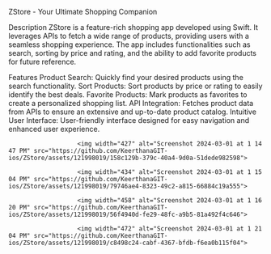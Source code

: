 ZStore - Your Ultimate Shopping Companion

Description
ZStore is a feature-rich shopping app developed using Swift. It leverages APIs to fetch a wide range of products, providing users with a seamless shopping experience. The app includes functionalities such as search, sorting by price and rating, and the ability to add favorite products for future reference.

Features
Product Search: Quickly find your desired products using the search functionality.
Sort Products: Sort products by price or rating to easily identify the best deals.
Favorite Products: Mark products as favorites to create a personalized shopping list.
API Integration: Fetches product data from APIs to ensure an extensive and up-to-date product catalog.
Intuitive User Interface: User-friendly interface designed for easy navigation and enhanced user experience.

                       <img width="427" alt="Screenshot 2024-03-01 at 1 14 47 PM" src="https://github.com/KeerthanaGIT-ios/ZStore/assets/121998019/158c129b-379c-40a4-9d0a-51dede982598">

                       <img width="434" alt="Screenshot 2024-03-01 at 1 15 04 PM" src="https://github.com/KeerthanaGIT-ios/ZStore/assets/121998019/79746ae4-8323-49c2-a815-66884c19a555">

                       <img width="458" alt="Screenshot 2024-03-01 at 1 16 20 PM" src="https://github.com/KeerthanaGIT-ios/ZStore/assets/121998019/56f4940d-fe29-48fc-a9b5-81a492f4c646">

                       <img width="472" alt="Screenshot 2024-03-01 at 1 21 04 PM" src="https://github.com/KeerthanaGIT-ios/ZStore/assets/121998019/c8498c24-cabf-4367-bfdb-f6ea0b115f04">

